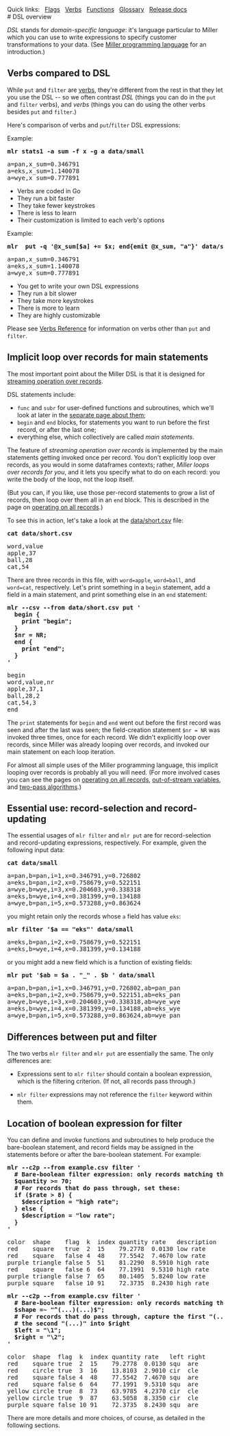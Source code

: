 <!---  PLEASE DO NOT EDIT DIRECTLY. EDIT THE .md.in FILE PLEASE. --->
<div>
<span class="quicklinks">
Quick links:
&nbsp;
<a class="quicklink" href="../reference-main-flag-list/index.html">Flags</a>
&nbsp;
<a class="quicklink" href="../reference-verbs/index.html">Verbs</a>
&nbsp;
<a class="quicklink" href="../reference-dsl-builtin-functions/index.html">Functions</a>
&nbsp;
<a class="quicklink" href="../glossary/index.html">Glossary</a>
&nbsp;
<a class="quicklink" href="../release-docs/index.html">Release docs</a>
</span>
</div>
# DSL overview

_DSL_ stands for _domain-specific language_: it's language particular to Miller
which you can use to write expressions to specify customer transformations to
your data. (See [Miller programming language](miller-programming-language.md) for an
introduction.)

## Verbs compared to DSL

While `put` and `filter` are [verbs](reference-verbs.md), they're different
from the rest in that they let you use the DSL -- so we often contrast _DSL_
(things you can do in the `put` and `filter` verbs), and _verbs_ (things you
can do using the other verbs besides `put` and `filter`.)

Here's comparison of verbs and `put`/`filter` DSL expressions:

Example:

<pre class="pre-highlight-in-pair">
<b>mlr stats1 -a sum -f x -g a data/small</b>
</pre>
<pre class="pre-non-highlight-in-pair">
a=pan,x_sum=0.346791
a=eks,x_sum=1.140078
a=wye,x_sum=0.777891
</pre>

* Verbs are coded in Go
* They run a bit faster
* They take fewer keystrokes
* There is less to learn
* Their customization is limited to each verb's options

Example:

<pre class="pre-highlight-in-pair">
<b>mlr  put -q '@x_sum[$a] += $x; end{emit @x_sum, "a"}' data/small</b>
</pre>
<pre class="pre-non-highlight-in-pair">
a=pan,x_sum=0.346791
a=eks,x_sum=1.140078
a=wye,x_sum=0.777891
</pre>

* You get to write your own DSL expressions
* They run a bit slower
* They take more keystrokes
* There is more to learn
* They are highly customizable

Please see [Verbs Reference](reference-verbs.md) for information on verbs other than `put` and `filter`.

## Implicit loop over records for main statements

The most important point about the Miller DSL is that it is designed for [streaming operation over records](streaming-and-memory.md).

DSL statements include:

* `func` and `subr` for user-defined functions and subroutines, which we'll look at later in the [separate page about them](reference-dsl-user-defined-functions.md);
* `begin` and `end` blocks, for statements you want to run before the first record, or after the last one;
* everything else, which collectively are called _main statements_.

The feature of _streaming operation over records_ is implemented by the main
statements getting invoked once per record. You don't explicitly loop over
records, as you would in some dataframes contexts; rather, _Miller loops over
records for you_, and it lets you specify what to do on each record: you write
the body of the loop, not the loop itself.

(But you can, if you like, use those per-record statements to grow a list of
records, then loop over them all in an `end` block. This is described in the
page on [operating on all records](operating-on-all-records.md).)

To see this in action, let's take a look at the [data/short.csv](./data/short.csv) file:

<pre class="pre-highlight-in-pair">
<b>cat data/short.csv</b>
</pre>
<pre class="pre-non-highlight-in-pair">
word,value
apple,37
ball,28
cat,54
</pre>

There are three records in this file, with `word=apple`, `word=ball`, and
`word=cat`, respectively. Let's print something in a `begin` statement, add a
field in a main statement, and print something else in an `end` statement:

<pre class="pre-highlight-in-pair">
<b>mlr --csv --from data/short.csv put '</b>
<b>  begin {</b>
<b>    print "begin";</b>
<b>  }</b>
<b>  $nr = NR;</b>
<b>  end {</b>
<b>    print "end";</b>
<b>  }</b>
<b>'</b>
</pre>
<pre class="pre-non-highlight-in-pair">
begin
word,value,nr
apple,37,1
ball,28,2
cat,54,3
end
</pre>

The `print` statements for `begin` and `end` went out before the first record
was seen and after the last was seen; the field-creation statement `$nr = NR`
was invoked three times, once for each record. We didn't explicitly loop over
records, since Miller was already looping over records, and invoked our main
statement on each loop iteration.

For almost all simple uses of the Miller programming language, this implicit
looping over records is probably all you will need. (For more involved cases you
can see the pages on [operating on all records](operating-on-all-records.md),
[out-of-stream variables](reference-dsl-variables.md#out-of-stream-variables),
and [two-pass algorithms](two-pass-algorithms.md).)

## Essential use: record-selection and record-updating

The essential usages of `mlr filter` and `mlr put` are for record-selection and
record-updating expressions, respectively. For example, given the following
input data:

<pre class="pre-highlight-in-pair">
<b>cat data/small</b>
</pre>
<pre class="pre-non-highlight-in-pair">
a=pan,b=pan,i=1,x=0.346791,y=0.726802
a=eks,b=pan,i=2,x=0.758679,y=0.522151
a=wye,b=wye,i=3,x=0.204603,y=0.338318
a=eks,b=wye,i=4,x=0.381399,y=0.134188
a=wye,b=pan,i=5,x=0.573288,y=0.863624
</pre>

you might retain only the records whose `a` field has value `eks`:

<pre class="pre-highlight-in-pair">
<b>mlr filter '$a == "eks"' data/small</b>
</pre>
<pre class="pre-non-highlight-in-pair">
a=eks,b=pan,i=2,x=0.758679,y=0.522151
a=eks,b=wye,i=4,x=0.381399,y=0.134188
</pre>

or you might add a new field which is a function of existing fields:

<pre class="pre-highlight-in-pair">
<b>mlr put '$ab = $a . "_" . $b ' data/small</b>
</pre>
<pre class="pre-non-highlight-in-pair">
a=pan,b=pan,i=1,x=0.346791,y=0.726802,ab=pan_pan
a=eks,b=pan,i=2,x=0.758679,y=0.522151,ab=eks_pan
a=wye,b=wye,i=3,x=0.204603,y=0.338318,ab=wye_wye
a=eks,b=wye,i=4,x=0.381399,y=0.134188,ab=eks_wye
a=wye,b=pan,i=5,x=0.573288,y=0.863624,ab=wye_pan
</pre>

## Differences between put and filter

The two verbs `mlr filter` and `mlr put` are essentially the same. The only differences are:

* Expressions sent to `mlr filter` should contain a boolean expression, which is the filtering criterion. (If not, all records pass through.)

* `mlr filter` expressions may not reference the `filter` keyword within them.

## Location of boolean expression for filter

You can define and invoke functions and subroutines to help produce the bare-boolean statement, and record fields may be assigned in the statements before or after the bare-boolean statement. For example:

<pre class="pre-highlight-in-pair">
<b>mlr --c2p --from example.csv filter '</b>
<b>  # Bare-boolean filter expression: only records matching this pass through:</b>
<b>  $quantity >= 70;</b>
<b>  # For records that do pass through, set these:</b>
<b>  if ($rate > 8) {</b>
<b>    $description = "high rate";</b>
<b>  } else {</b>
<b>    $description = "low rate";</b>
<b>  }</b>
<b>'</b>
</pre>
<pre class="pre-non-highlight-in-pair">
color  shape    flag  k  index quantity rate   description
red    square   true  2  15    79.2778  0.0130 low rate
red    square   false 4  48    77.5542  7.4670 low rate
purple triangle false 5  51    81.2290  8.5910 high rate
red    square   false 6  64    77.1991  9.5310 high rate
purple triangle false 7  65    80.1405  5.8240 low rate
purple square   false 10 91    72.3735  8.2430 high rate
</pre>

<pre class="pre-highlight-in-pair">
<b>mlr --c2p --from example.csv filter '</b>
<b>  # Bare-boolean filter expression: only records matching this pass through:</b>
<b>  $shape =~ "^(...)(...)$";</b>
<b>  # For records that do pass through, capture the first "(...)" into $left and</b>
<b>  # the second "(...)" into $right</b>
<b>  $left = "\1";</b>
<b>  $right = "\2";</b>
<b>'</b>
</pre>
<pre class="pre-non-highlight-in-pair">
color  shape  flag  k  index quantity rate   left right
red    square true  2  15    79.2778  0.0130 squ  are
red    circle true  3  16    13.8103  2.9010 cir  cle
red    square false 4  48    77.5542  7.4670 squ  are
red    square false 6  64    77.1991  9.5310 squ  are
yellow circle true  8  73    63.9785  4.2370 cir  cle
yellow circle true  9  87    63.5058  8.3350 cir  cle
purple square false 10 91    72.3735  8.2430 squ  are
</pre>


There are more details and more choices, of course, as detailed in the following sections.

